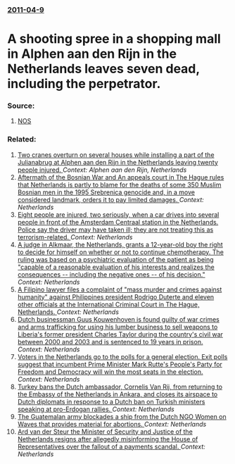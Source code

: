 ### [2011-04-9](/news/2011/04/9/index.md)

# A shooting spree in a shopping mall in Alphen aan den Rijn in the Netherlands leaves seven dead, including the perpetrator. 




### Source:

1. [NOS](http://nos.nl/artikel/231769-live-schietpartij-alphen-aan-den-rijn.html)

### Related:

1. [Two cranes overturn on several houses while installing a part of the Julianabrug at Alphen aan den Rijn in the Netherlands leaving twenty people injured. ](/news/2015/08/3/two-cranes-overturn-on-several-houses-while-installing-a-part-of-the-julianabrug-at-alphen-aan-den-rijn-in-the-netherlands-leaving-twenty-pe.md) _Context: Alphen aan den Rijn, Netherlands_
2. [Aftermath of the Bosnian War and An appeals court in The Hague rules that Netherlands is partly to blame for the deaths of some 350 Muslim Bosnian men in the 1995 Srebrenica genocide and, in a move considered landmark, orders it to pay limited damages. ](/news/2017/06/27/aftermath-of-the-bosnian-war-and-an-appeals-court-in-the-hague-rules-that-netherlands-is-partly-to-blame-for-the-deaths-of-some-350-muslim-b.md) _Context: Netherlands_
3. [Eight people are injured, two seriously, when a car drives into several people in front of the Amsterdam Centraal station in the Netherlands. Police say the driver may have taken ill; they are not treating this as terrorism-related. ](/news/2017/06/10/eight-people-are-injured-two-seriously-when-a-car-drives-into-several-people-in-front-of-the-amsterdam-centraal-station-in-the-netherlands.md) _Context: Netherlands_
4. [A judge in Alkmaar, the Netherlands, grants a 12-year-old boy the right to decide for himself on whether or not to continue chemotherapy. The ruling was based on a psychiatric evaluation of the patient as being "capable of a reasonable evaluation of his interests and realizes the consequences -- including the negative ones -- of his decision." ](/news/2017/05/12/a-judge-in-alkmaar-the-netherlands-grants-a-12-year-old-boy-the-right-to-decide-for-himself-on-whether-or-not-to-continue-chemotherapy-th.md) _Context: Netherlands_
5. [A Filipino lawyer files a complaint of "mass murder and crimes against humanity" against Philippines president Rodrigo Duterte and eleven other officials at the International Criminal Court in The Hague, Netherlands. ](/news/2017/04/24/a-filipino-lawyer-files-a-complaint-of-mass-murder-and-crimes-against-humanity-against-philippines-president-rodrigo-duterte-and-eleven-ot.md) _Context: Netherlands_
6. [Dutch businessman Guus Kouwenhoven is found guilty of war crimes and arms trafficking for using his lumber business to sell weapons to Liberia's former president Charles Taylor during the country's civil war between 2000 and 2003 and is sentenced to 19 years in prison. ](/news/2017/04/22/dutch-businessman-guus-kouwenhoven-is-found-guilty-of-war-crimes-and-arms-trafficking-for-using-his-lumber-business-to-sell-weapons-to-liber.md) _Context: Netherlands_
7. [Voters in the Netherlands go to the polls for a general election. Exit polls suggest that incumbent Prime Minister Mark Rutte's People's Party for Freedom and Democracy will win the most seats in the election. ](/news/2017/03/15/voters-in-the-netherlands-go-to-the-polls-for-a-general-election-exit-polls-suggest-that-incumbent-prime-minister-mark-rutte-s-people-s-par.md) _Context: Netherlands_
8. [Turkey bans the Dutch ambassador, Cornelis Van Rij, from returning to the Embassy of the Netherlands in Ankara, and closes its airspace to Dutch diplomats in response to a Dutch ban on Turkish ministers speaking at pro-Erdogan rallies. ](/news/2017/03/13/turkey-bans-the-dutch-ambassador-cornelis-van-rij-from-returning-to-the-embassy-of-the-netherlands-in-ankara-and-closes-its-airspace-to-d.md) _Context: Netherlands_
9. [The Guatemalan army blockades a ship from the Dutch NGO Women on Waves that provides material for abortions. ](/news/2017/02/24/the-guatemalan-army-blockades-a-ship-from-the-dutch-ngo-women-on-waves-that-provides-material-for-abortions.md) _Context: Netherlands_
10. [Ard van der Steur the Minister of Security and Justice of the Netherlands resigns after allegedly misinforming the House of Representatives over the fallout of a payments scandal. ](/news/2017/01/26/ard-van-der-steur-the-minister-of-security-and-justice-of-the-netherlands-resigns-after-allegedly-misinforming-the-house-of-representatives.md) _Context: Netherlands_
